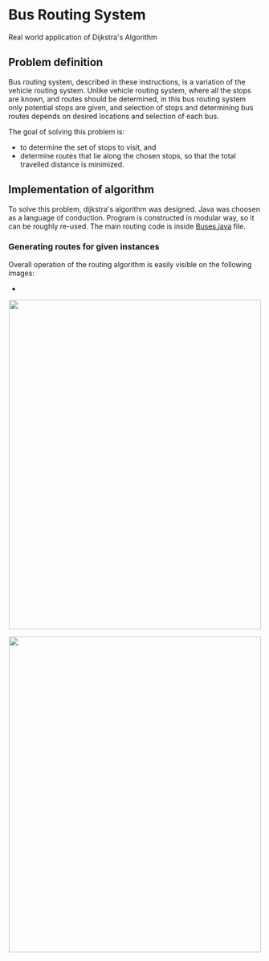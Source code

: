 # Bus Routing System

Real world application of Dijkstra's Algorithm

## Problem definition

Bus routing system, described in these instructions, is a variation of the vehicle routing system. Unlike vehicle routing system, where all the stops are known, and routes should be determined, in this bus routing system only potential stops are given, and selection of stops and determining bus routes depends on desired locations and selection of each bus.

The goal of solving this problem is:

- to determine the set of stops to visit, and
- determine routes that lie along the chosen stops, so that the total travelled distance is minimized.

## Implementation of algorithm

To solve this problem, dijkstra's algorithm was designed. Java was choosen as a language of conduction. Program is constructed in modular way, so it can be roughly re-used. The main routing code is inside [Buses.java](https://github.com/Murthypsty0419/Bus-Routing-System/blob/main/JAVA%20Code/src/Buses.java) file.


### Generating routes for given instances

Overall operation of the routing algorithm is easily visible on the following images:

- 

<p align="center">
  <img width="502" height="655" src="https://user-images.githubusercontent.com/92665752/140971997-a75b74a5-d9fe-454c-9b49-217ee61f000f.png">
</p>

<p align="center">
  <img width="502" height="628" src="https://user-images.githubusercontent.com/92665752/140972036-9ef157a1-1caf-483e-a293-2901d9d879b0.png">
</p>
